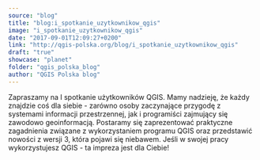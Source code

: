 ```yaml
---
source: "blog"
title: "blog:i_spotkanie_uzytkownikow_qgis"
image: "i_spotkanie_uzytkownikow_qgis"
date: "2017-09-01T12:09:27+0200"
link: "http://qgis-polska.org/blog/i_spotkanie_uzytkownikow_qgis"
draft: "true"
showcase: "planet"
folder: "qgis_polska_blog"
author: "QGIS Polska blog"
---
```


Zapraszamy na I spotkanie użytkowników QGIS. Mamy nadzieję, że każdy znajdzie coś dla siebie - zarówno osoby zaczynające przygodę z systemami informacji przestrzennej, jak i programiści zajmujący się zawodowo geoinformacją. Postaramy się zaprezentować praktyczne zagadnienia związane z wykorzystaniem programu QGIS oraz przedstawić nowości z wersji 3, która pojawi się niebawem. Jeśli w swojej pracy wykorzystujesz QGIS - ta impreza jest dla Ciebie!
